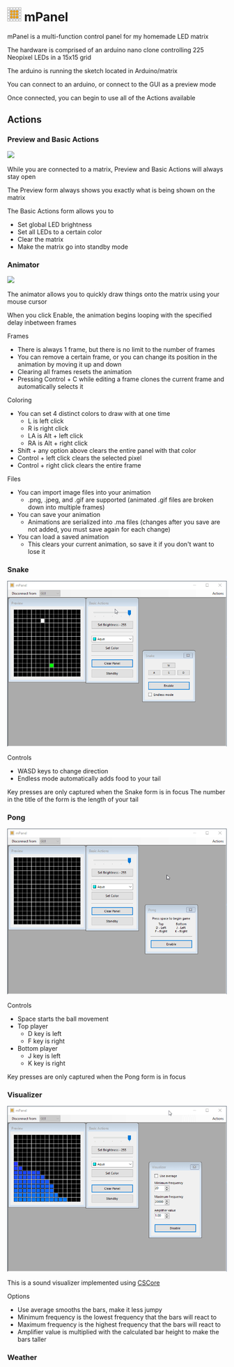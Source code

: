 # <img src="https://raw.githubusercontent.com/PatPositron/mPanel/master/images/mPanel.png" width="32" height="32"> mPanel

mPanel is a multi-function control panel for my homemade LED matrix

The hardware is comprised of an arduino nano clone controlling 225 Neopixel LEDs in a 15x15 grid

The arduino is running the sketch located in Arduino/matrix

You can connect to an arduino, or connect to the GUI as a preview mode

Once connected, you can begin to use all of the Actions available

## Actions

### Preview and Basic Actions
<img src="https://raw.githubusercontent.com/PatPositron/mPanel/master/images/preview.png">

While you are connected to a matrix, Preview and Basic Actions will always stay open

The Preview form always shows you exactly what is being shown on the matrix

The Basic Actions form allows you to
* Set global LED brightness
* Set all LEDs to a certain color
* Clear the matrix
* Make the matrix go into standby mode

### Animator
<img src="https://raw.githubusercontent.com/PatPositron/mPanel/master/images/animator.png">

The animator allows you to quickly draw things onto the matrix using your mouse cursor

When you click Enable, the animation begins looping with the specified delay inbetween frames

Frames
* There is always 1 frame, but there is no limit to the number of frames
* You can remove a certain frame, or you can change its position in the animation by moving it up and down
* Clearing all frames resets the animation
* Pressing Control + C while editing a frame clones the current frame and automatically selects it

Coloring
* You can set 4 distinct colors to draw with at one time
  * L is left click
  * R is right click
  * LA is Alt + left click
  * RA is Alt + right click
* Shift + any option above clears the entire panel with that color
* Control + left click clears the selected pixel
* Control + right click clears the entire frame

Files
* You can import image files into your animation
  * .png, .jpeg, and .gif are supported (animated .gif files are broken down into multiple frames)
* You can save your animation
  * Animations are serialized into .ma files (changes after you save are not added, you must save again for each change)
* You can load a saved animation
  * This clears your current animation, so save it if you don't want to lose it

### Snake
<img src="https://raw.githubusercontent.com/PatPositron/mPanel/master/images/snake.gif">

Controls
* WASD keys to change direction
* Endless mode automatically adds food to your tail

Key presses are only captured when the Snake form is in focus
The number in the title of the form is the length of your tail

### Pong
<img src="https://raw.githubusercontent.com/PatPositron/mPanel/master/images/pong.gif">

Controls
* Space starts the ball movement
* Top player
  * D key is left
  * F key is right
* Bottom player
  * J key is left
  * K key is right

Key presses are only captured when the Pong form is in focus

### Visualizer
<img src="https://raw.githubusercontent.com/PatPositron/mPanel/master/images/visualizer.gif">

This is a sound visualizer implemented using <a href="https://github.com/filoe/cscore">CSCore</a>

Options
* Use average smooths the bars, make it less jumpy
* Minimum frequency is the lowest frequency that the bars will react to
* Maximum frequency is the highest frequency that the bars will react to
* Amplifier value is multiplied with the calculated bar height to make the bars taller

### Weather
